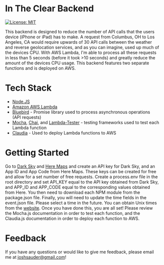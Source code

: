 # In The Clear Backend

[![License: MIT](https://img.shields.io/badge/License-MIT-yellow.svg)](https://opensource.org/licenses/MIT)

This backend is designed to reduce the number of API calls that the users device (iPhone or iPad) has to make. A request from Columbus, OH to Los Angeles, CA would require upwards of 30 API calls between the weather and reverse geolocation services, and as you can imagine, used up much of the devices CPU. With AWS Lambda, I'm able to process all these requests in less than 5 seconds (before it took >10 seconds) and greatly reduce the amount of the devices CPU usage. This backend features two separate functions and is deployed on AWS.

# Tech Stack
- [Node.JS](https://nodejs.org/en/)
- [Amazon AWS Lambda](https://aws.amazon.com/lambda/)
- [Bluebird](http://bluebirdjs.com/docs/getting-started.html) - Promise library used to process asynchronous operations (API requests)
- [Mocha](https://mochajs.org), [Chai](https://www.chaijs.com), and [Lambda-Tester](https://www.npmjs.com/package/lambda-tester) - testing frameworks used to test each Lambda function
- [Claudia](https://claudiajs.com) - Used to deploy Lambda functions to AWS

# Getting Started
Go to [Dark Sky](https://darksky.net/dev) and [Here Maps](https://developer.here.com) and create an API key for Dark Sky, and an App ID and App Code from Here Maps. These keys can be created for free and allow for a set number of free requests. Create a process.env file in the root directory and set API_KEY equal to the API key obtained from Dark Sky, and APP_ID and APP_CODE equal to the corresponding values obtained from Here. You then need to download each NPM module from the package.json file. Finally, you will need to update the time fields in the event.json file. Please select a time in the future. You can obtain Unix times from the [website](https://www.unixtimestamp.com). Once you have done this, you are all set! Please review the Mocha.js documentation in order to test each function, and the Claudia.js documentation in order to deploy each function to AWS.

# Feedback
If you have any questions or would like to give me feedback, please email me at joshsauder@gmail.com!
